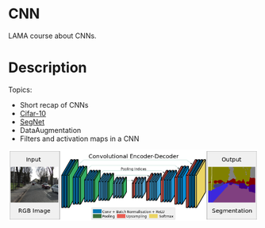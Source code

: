 # CNN

LAMA course about CNNs.

# Description

Topics:

* Short recap of CNNs
* [Cifar-10](https://www.cs.toronto.edu/~kriz/cifar.html)
* [SegNet](mi.eng.cam.ac.uk/projects/segnet/)
* DataAugmentation
* Filters and activation maps in a CNN


![CNN Autoencoder_Segnet](img/segnet.png "CNN Autoencoder Segnet")
